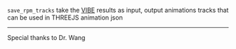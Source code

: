 `save_rpm_tracks` take the [VIBE](https://github.com/mkocabas/VIBE) results as input, output animations tracks that can be used in THREEJS animation json

---

Special thanks to Dr. Wang